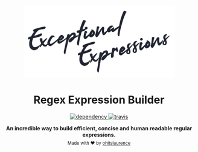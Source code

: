 <p align="center">
  <img src="./exceptional-expressions-logo.png" alt="exceptional expressions" width="400" />
</p>

<h1 align="center">Regex Expression Builder</h2>

<p align="center">
  <a href="https://david-dm.org/ohitslaurence/exceptional-expressions">
    <img src="https://david-dm.org/ohitslaurence/exceptional-expressions/status.svg?style=flat" alt="dependency" />
  </a>
  <a href="https://travis-ci.org/ohitslaurence/exceptional-expressions">
    <img src="https://travis-ci.org/ohitslaurence/exceptional-expressions.svg?branch=master" alt="travis" />
    </a>
</p>

<p align="center">
  <b>An incredible way to build efficient, concise and human readable regular expressions.</b></br>
  <sub>Made with ❤️ by <a href="https://github.com/ohitlaurence">ohitslaurence</a></sub>
</p>

<br />
